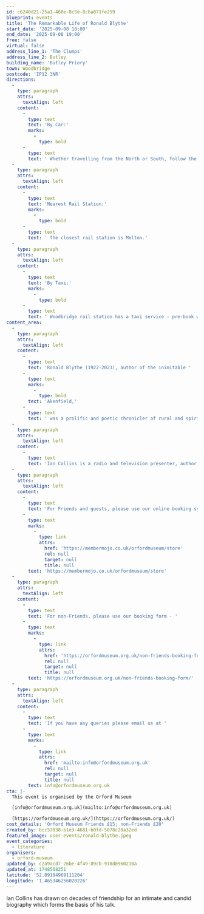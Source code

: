 ```yaml
---
id: c6240d21-25a1-460e-8c5e-8cba871fe259
blueprint: events
title: 'The Remarkable Life of Ronald Blythe'
start_date: '2025-09-08 18:00'
end_date: '2025-09-08 19:00'
free: false
virtual: false
address_line_1: 'The Clumps'
address_line_2: Butley
building_name: 'Butley Priory'
town: Woodbridge
postcode: 'IP12 3NR'
directions:
  -
    type: paragraph
    attrs:
      textAlign: left
    content:
      -
        type: text
        text: 'By Car:'
        marks:
          -
            type: bold
      -
        type: text
        text: ' Whether travelling from the North or South, follow the A12 in the direction of Woodbridge. Take the A1152 towards Melton. Stay on the A1152 and turn right at the first sign for Butley Priory. Continue until you reach our private drive and follow signs for parking.'
  -
    type: paragraph
    attrs:
      textAlign: left
    content:
      -
        type: text
        text: 'Nearest Rail Station:'
        marks:
          -
            type: bold
      -
        type: text
        text: ' The closest rail station is Melton.'
  -
    type: paragraph
    attrs:
      textAlign: left
    content:
      -
        type: text
        text: 'By Taxi:'
        marks:
          -
            type: bold
      -
        type: text
        text: ' Woodbridge rail station has a taxi service - pre-book with M&R Cars on 01394 380034'
content_area:
  -
    type: paragraph
    attrs:
      textAlign: left
    content:
      -
        type: text
        text: 'Ronald Blythe (1922-2023), author of the inimitable '
      -
        type: text
        marks:
          -
            type: bold
        text: 'Akenfield,'
      -
        type: text
        text: ' was a prolific and poetic chronicler of rural and spiritual life, nature and literature. He spent a joyful century close to his Suffolk roots, time-travelling in his imagination and publishing 45 books and thousands of essays. Ian Collins has drawn on decades of friendship for an intimate and candid biography which forms the basis of his talk.'
  -
    type: paragraph
    attrs:
      textAlign: left
    content:
      -
        type: text
        text: 'Ian Collins is a radio and television presenter, author, comedy writer and journalist. And for many years arts writer for the Eastern Daily Press. His numerous biographies and monographs include John Craxton: A Life of Gifts and James Dodds: The Blue Boat.'
  -
    type: paragraph
    attrs:
      textAlign: left
    content:
      -
        type: text
        text: 'For Friends and guests, please use our online booking system - '
      -
        type: text
        marks:
          -
            type: link
            attrs:
              href: 'https://membermojo.co.uk/orfordmuseum/store'
              rel: null
              target: null
              title: null
        text: 'https://membermojo.co.uk/orfordmuseum/store'
  -
    type: paragraph
    attrs:
      textAlign: left
    content:
      -
        type: text
        text: 'For non-Friends, please use our booking form - '
      -
        type: text
        marks:
          -
            type: link
            attrs:
              href: 'https://orfordmuseum.org.uk/non-friends-booking-form/'
              rel: null
              target: null
              title: null
        text: 'https://orfordmuseum.org.uk/non-friends-booking-form/'
  -
    type: paragraph
    attrs:
      textAlign: left
    content:
      -
        type: text
        text: 'If you have any queries please email us at '
      -
        type: text
        marks:
          -
            type: link
            attrs:
              href: 'mailto:info@orfordmuseum.org.uk'
              rel: null
              target: null
              title: null
        text: info@orfordmuseum.org.uk
cta: |-
  This event is organised by the Orford Museum

  [info@orfordmuseum.org.uk](mailto:info@orfordmuseum.org.uk)

  [https://orfordmuseum.org.uk/](https://orfordmuseum.org.uk/)
cost_details: 'Orford Museum Friends £15; non-Friends £20'
created_by: bcc57038-b1e3-4681-b0fd-5078c28a32ed
featured_image: user-events/ronald-blythe.jpeg
event_categories:
  - literature
organisers:
  - orford-museum
updated_by: c2a9acd7-26be-4f49-89cb-918d0960210a
updated_at: 1748508251
latitude: '52.09184969111204'
longitude: '1.465346256020226'
---
```

Ian Collins has drawn on decades of friendship for an intimate and candid biography which forms the basis of his talk.